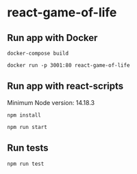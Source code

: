 # react-game-of-life

## Run app with Docker

`docker-compose build`

`docker run -p 3001:80 react-game-of-life`

## Run app with react-scripts

Minimum Node version: 14.18.3

`npm install`

`npm run start`

## Run tests

`npm run test`

